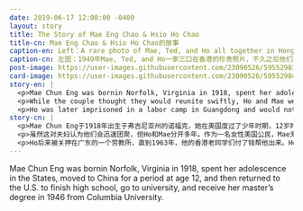 ```yaml
---
date: 2019-06-17 12:00:00 -0400
layout: story
title: The Story of Mae Eng Chao & Hsio Ho Chao
title-cn: Mae Eng Chao & Hsio Ho Chao的故事
caption-en: Left：A rare photo of Mae, Ted, and Ho all together in Hong Kong, 1949, shortly before their separation; Right：a letter from Ho<br>to Mae, September 26, 1952. Courtesy of Ted Chao, Museum of Chinese in America (MOCA) Collection
caption-cn: 左图：1949年Mae, Ted, and Ho一家三口在香港的珍贵照片，不久之后他们就分开了；右图：1952年9月26日，Ho写给<br>Mae的一封信。Ted Chao捐赠，美国华人博物馆（MOCA）馆藏
post-image: https://user-images.githubusercontent.com/23090526/59552983-8903c680-8f5c-11e9-8b32-76af5d6248f6.jpg
card-image: https://user-images.githubusercontent.com/23090526/59552984-8a34f380-8f5c-11e9-906c-d7fd2fe2b538.jpg
story-en: |
  <p>Mae Chun Eng was bornin Norfolk, Virginia in 1918, spent her adolescence in the States, moved to China for a period at age 12, and then returned to the U.S. to finish high school, go to university, and receive her master’s degree in 1946 from Columbia University. While at Columbia, she was an active member in the Chinese Students Association and met Hsio Ho Chao (b. 1913, Zhejiang, China), who showed up to a meeting one day looking for a free meal. The two were married in Shanghai and had a son, Ted, the next year. In 1949, Mae and their son moved to Virginia.</p>
  <p>While the couple thought they would reunite swiftly, Ho and Mae were separated for many years. As a female U.S. citizen, Mae was unable to sponsor her husband in the States, and the rapid and uncertain change in China and Ho&#39;s shipping career following the Communist takeover made it difficult for her to return to China. Throughout their separation, Ho and Mae sent letters and photographs back and forth as often as every few days. Son Ted Chao donated a selection of letters handwritten by Ho to Mae from 1951 to 1952. The open tenderness of his words and the depth of his reflections on war stand out in their correspondences. His unwavering desire for their reunion, his pride in their son, and his hatred of the corrupt greed that spawns war are themes throughout.</p>
  <p>Ho was later imprisoned in a labor camp in Guangdong and would not escape until 1963, when his old Hong Kong classmates paid for his way out. Ho spent the first three nights of his escape traveling down the Pearl River, hiding among rocks during the day to avoid British guards. While he weighed a healthy 170 pounds the last time Mae saw him, Ho escaped China weighing a mere 100 pounds. Mae and Ho reunited permanently in 1964 when Ted was 17 and lived in Georgia for the next twenty years before settling in New Jersey in 1986.</p>
story-cn: |
  <p>Mae Chun Eng于1918年出生于弗吉尼亚州的诺福克，她在美国度过了少年时期，12岁时移居中国一段时间，然后回到美国完成高中学业，上大学，并于1946年在哥伦比亚大学获得硕士学位。在哥伦比亚大学期间，她是中国学生会的积极成员，并在这里遇见了Hsio Ho Chao（生于1913年，中国浙江），那天他出席了一个会议，去蹭免费餐。他们两个在上海结了婚，第二年有一个儿子特德。1949年，梅（Mae）和他们的儿子搬到了弗吉尼亚州。</p>
  <p>虽然这对夫妇认为他们会迅速团聚，但Ho和Mae分开多年。作为一名女性美国公民，Mae无法在美国为她的丈夫申请美国签证，而且在共产党执政之后中国的迅速而不确定的变化以及Ho的航运事业使她很难回到中国。在他们分开的过程中，Ho和Mae每隔几天就来回发送信件和照片。他们的儿子Ted Chao捐赠了一些1951年至1952年期间Ho给Mae写的信。他文字中开放的温柔和他对战争的反思之深在他们的通信中尤为突出。他对团聚的坚定不移的渴望，他对儿子的骄傲，以及对引起战争的腐败贪婪的仇恨都是贯穿始终的主题。</p>
  <p>Ho后来被关押在广东的一个劳教所，直到1963年，他的香港老同学们付了钱帮他出来。Ho逃离的最初三晚沿着珠江而下，白天躲在岩石中避开英国卫兵。在Mae最后一次见到他的时候，他还有着170磅的健康体重，而他逃离中国的时候仅有100磅。Mae和Ho在1964年永久性地团聚了，当时Ted 已经17岁，他们在乔治亚居住了20年，然后在1986年定居新泽西。</p>
---
```

Mae Chun Eng was bornin Norfolk, Virginia in 1918, spent her adolescence in the States, moved to China for a period at age 12, and then returned to the U.S. to finish high school, go to university, and receive her master’s degree in 1946 from Columbia University.
